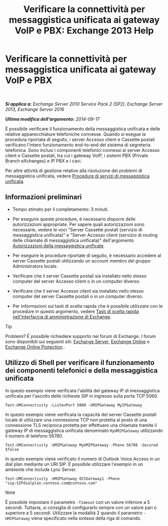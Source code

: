 ﻿---
title: 'Verificare la connettività per messaggistica unificata ai gateway VoIP e PBX: Exchange 2013 Help'
TOCTitle: Verificare la connettività per messaggistica unificata ai gateway VoIP e PBX
ms:assetid: 2aca8631-a99a-4e29-aff0-e462385f03b2
ms:mtpsurl: https://technet.microsoft.com/it-it/library/Aa996906(v=EXCHG.150)
ms:contentKeyID: 56269830
ms.date: 05/22/2018
mtps_version: v=EXCHG.150
ms.translationtype: MT
---

# Verificare la connettività per messaggistica unificata ai gateway VoIP e PBX

 

_**Si applica a:** Exchange Server 2010 Service Pack 2 (SP2), Exchange Server 2013, Exchange Server 2016_

_**Ultima modifica dell'argomento:** 2014-09-17_

È possibile verificare il funzionamento della messaggistica unificata e delle relative apparecchiature telefoniche connesse. Quando si esegue la procedura riportata di seguito, i server Accesso client e Cassette postali verificano l'intero funzionamento end-to-end del sistema di segreteria telefonica. Sono inclusi i componenti telefonici connessi ai server Accesso client e Cassette postali, tra cui i gateway VoIP, i sistemi PBX (Private Branch eXchanges) e IP PBX e i cavi.

Per altre attività di gestione relative alla risoluzione dei problemi di messaggistica unificata, vedere [Procedure di servizi di messaggistica unificata](um-services-procedures-exchange-2013-help.md).

## Informazioni preliminari

  - Tempo stimato per il completamento: 3 minuti.

  - Per eseguire queste procedure, è necessario disporre delle autorizzazioni appropriate. Per sapere quali autorizzazioni sono necessarie, vedere le voci "Server Cassette postali (servizio di messaggistica unificata)" e "Server Accesso client (servizio di routing delle chiamate di messaggistica unificata)" dell'argomento [Autorizzazioni della messaggistica unificate](unified-messaging-permissions-exchange-2013-help.md).

  - Per eseguire le procedure riportate di seguito, è necessario accedere al server Cassette postali utilizzando un account membro del gruppo Administrators locale.

  - Verificare che il server Cassette postali sia installato nello stesso computer del server Accesso client o in un computer diverso.

  - Verificare che il server Accesso client sia installato nello stesso computer del server Cassette postali o in un computer diverso.

  - Per informazioni sui tasti di scelta rapida che è possibile utilizzare con le procedure in questo argomento, vedere [Tasti di scelta rapida nell'interfaccia di amministrazione di Exchange](keyboard-shortcuts-in-the-exchange-admin-center-exchange-online-protection-help.md).


> [!TIP]
> Problemi? È possibile richiedere supporto nei forum di Exchange. I forum sono disponibili sui seguenti siti: <A href="https://go.microsoft.com/fwlink/p/?linkid=60612">Exchange Server</A>, <A href="https://go.microsoft.com/fwlink/p/?linkid=267542">Exchange Online</A> o <A href="https://go.microsoft.com/fwlink/p/?linkid=285351">Exchange Online Protection</A>..



## Utilizzo di Shell per verificare il funzionamento dei componenti telefonici e della messaggistica unificata

In questo esempio viene verificata l'abilità del gateway IP di messaggistica unificata per l'ascolto delle richieste SIP in ingresso sulla porta TCP 5060.

    Test-UMConnectivity -ListenPort 5060 -UMIPGateway MyIPGateway

In questo esempio viene verificata la capacità del server Cassette postali locale di utilizzare una connessione TCP non protetta al posto di una connessione TLS reciproca protetta per effettuare una chiamata tramite il gateway IP di messaggistica unificata denominato `MyUMIPGateway` utilizzando il numero di telefono 56780.

    Test-UMConnectivity -UMIPGateway MyUMIPGateway -Phone 56780 -Secured $false

In questo esempio viene verificato il numero di Outlook Voice Access in un dial plan mediante un URI SIP. È possibile utilizzare l'esempio in un ambiente che include Lync Server.

    Test-UMConnectivity -UMIPGateway OCSGateway1 -Phone "sip:SIPdialplan.contoso.com@contoso.com"


> [!NOTE]
> È possibile impostare il parametro <CODE>-Timeout</CODE> con un valore inferiore a 5 secondi. Tuttavia, si consiglia di configurarlo sempre con un valore pari o superiore a 5 secondi. Utilizzare la modalità 2 quando il parametro <CODE>&shy;UMIPGateway</CODE> viene specificato nella sintassi della riga di comando.


